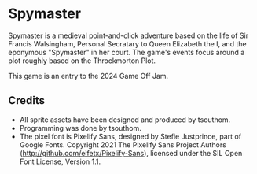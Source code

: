 # Spymaster

Spymaster is a medieval point-and-click adventure based on the life of Sir Francis Walsingham, Personal Secratary to Queen Elizabeth the I, and the eponymous "Spymaster" in her court. The game's events focus around a plot roughly based on the Throckmorton Plot. 
  
This game is an entry to the 2024 Game Off Jam.

## Credits
* All sprite assets have been designed and produced by tsouthom.
* Programming was done by tsouthom.
* The pixel font is Pixelify Sans, designed by Stefie Justprince, part of Google Fonts. Copyright 2021 The Pixelify Sans Project Authors (http://github.com/eifetx/Pixelify-Sans), licensed under the SIL Open Font License, Version 1.1. 
